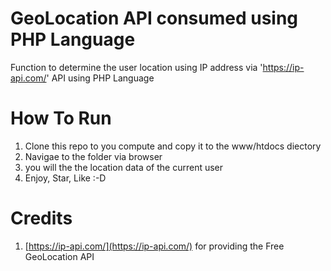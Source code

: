 # GeoLocation API consumed using PHP Language
Function to determine the user location using IP address via 'https://ip-api.com/' API using PHP Language

# How To Run
1. Clone this repo to you compute and copy it to the www/htdocs diectory
2. Navigae to the folder via browser
3. you will the the location data of the current user
4. Enjoy, Star, Like :-D

# Credits
1. [https://ip-api.com/](https://ip-api.com/) for providing the Free GeoLocation API
